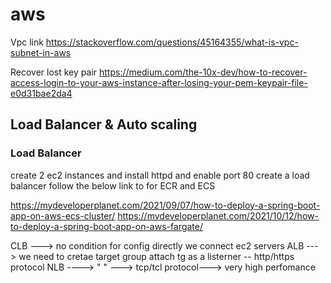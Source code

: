 # aws
Vpc link
https://stackoverflow.com/questions/45164355/what-is-vpc-subnet-in-aws

Recover lost key pair
https://medium.com/the-10x-dev/how-to-recover-access-login-to-your-aws-instance-after-losing-your-pem-keypair-file-e0d31bae2da4

## Load Balancer & Auto scaling
### Load Balancer
create 2 ec2 instances and install httpd and enable port 80
create a load balancer
 follow the below link to for ECR and ECS
 
 https://mydeveloperplanet.com/2021/09/07/how-to-deploy-a-spring-boot-app-on-aws-ecs-cluster/
 https://mydeveloperplanet.com/2021/10/12/how-to-deploy-a-spring-boot-app-on-aws-fargate/


CLB ---> no condition for config directly we connect ec2 servers
ALB ---> we need to cretae target group attach tg as a listerner -- http/https protocol
NLB ----> " " ---> tcp/tcl protocol---> very high perfomance
